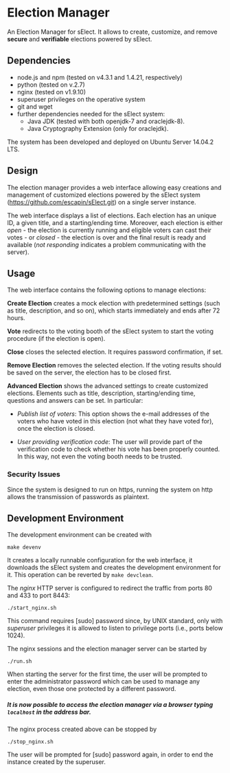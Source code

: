 # Election Manager

An Election Manager for sElect.  It allows to create, customize, and
remove **secure** and **verifiable** elections powered by sElect.


## Dependencies

* node.js and npm (tested on v4.3.1 and 1.4.21, respectively)
* python (tested on v.2.7)
* nginx (tested on v1.9.10)
* superuser privileges on the operative system
* git and wget
* further dependencies needed for the sElect system:
  * Java JDK (tested with both openjdk-7 and oraclejdk-8).
  * Java Cryptography Extension (only for oraclejdk).

The system has been developed and deployed on Ubuntu Server 14.04.2 LTS.


## Design

The election manager provides a web interface allowing easy
creations and management of customized elections powered by the sElect
system (https://github.com/escapin/sElect.git) on a single server
instance.

The web interface displays a list of elections. Each election has an
unique ID, a given title, and a starting/ending time. Moreover, each
election is either *open* - the election is currently running and
eligible voters can cast their votes -
or *closed* - the election is over and the final result is ready and available
(*not responding* indicates a problem communicating with the server).


## Usage 

The web interface contains the following options to manage elections:

**Create Election** creates a mock election with predetermined settings
(such as title, description, and so on), which starts immediately
and ends after 72 hours.

**Vote** redirects to the voting booth of the sElect system to start
the voting procedure (if the election is open).

**Close** closes the selected election. It requires password 
confirmation, if set.

**Remove Election** removes the selected election. If the voting results
should be saved on the server, the election has to be closed first.

**Advanced Election** shows the advanced settings to create customized
elections.  Elements such as title, description, starting/ending time,
questions and answers can be set. In particular:

* _Publish list of voters_: This option shows the e-mail addresses of
  the voters who have voted in this election (not what they have voted
  for), once the election is closed.
 
* _User providing verification code_: The user will provide part of 
  the verification code to check whether his vote has been properly 
  counted. In this way, not even the voting booth needs to be trusted. 
 
### Security Issues

Since the system is designed to run on https, running the system 
on http allows the transmission of passwords as plaintext.


## Development Environment

The development environment can be created with

```
make devenv
```

It creates a locally runnable configuration for the
web interface, it downloads the sElect system and creates the
development environment for it. This operation can be reverted by
`make devclean`.


The *nginx* HTTP server is configured to redirect the traffic from ports
80 and 433 to port 8443:

```
./start_nginx.sh
```

This command requires [sudo] password since, by UNIX standard, only with
*superuser* privileges it is allowed to listen to privilege ports
(i.e., ports below 1024).


The nginx sessions and the election manager server can be started by

```
./run.sh
```

When starting the server for the first time, the user will be prompted to enter
the administrator password which can be used to manage any election, even those one protected by a different password.


##### It is now possible to access the election manager via a browser typing ``localhost`` in the address bar.


The nginx process created above can be stopped by

```
./stop_nginx.sh
```

The user will be prompted for [sudo] password again, in order to
end the instance created by the superuser.

